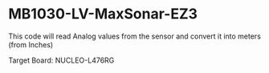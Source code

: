 # MB1030-LV-MaxSonar-EZ3
This code will read Analog values from the sensor and convert it into meters (from Inches)

Target Board: NUCLEO-L476RG
